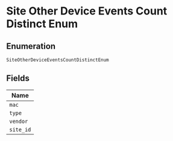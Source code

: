 
# Site Other Device Events Count Distinct Enum

## Enumeration

`SiteOtherDeviceEventsCountDistinctEnum`

## Fields

| Name |
|  --- |
| `mac` |
| `type` |
| `vendor` |
| `site_id` |

